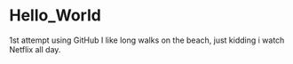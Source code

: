 # Hello_World
1st attempt using GitHub
I like long walks on the beach, just kidding i watch Netflix all day.
